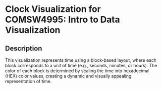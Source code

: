 # Clock Visualization for COMSW4995: Intro to Data Visualization

## Description
This visualization represents time using a block-based layout, where each block corresponds to a unit of time (e.g., seconds, minutes, or hours). The color of each block is determined by scaling the time into hexadecimal (HEX) color values, creating a dynamic and visually appealing representation of time.

